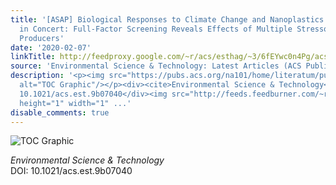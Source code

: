 ```yaml
---
title: '[ASAP] Biological Responses to Climate Change and Nanoplastics Are Altered
  in Concert: Full-Factor Screening Reveals Effects of Multiple Stressors on Primary
  Producers'
date: '2020-02-07'
linkTitle: http://feedproxy.google.com/~r/acs/esthag/~3/6fEYwc0n4Pg/acs.est.9b07040
source: 'Environmental Science & Technology: Latest Articles (ACS Publications)'
description: '<p><img src="https://pubs.acs.org/na101/home/literatum/publisher/achs/journals/content/esthag/0/esthag.ahead-of-print/acs.est.9b07040/20200207/images/medium/es9b07040_0005.gif"
  alt="TOC Graphic"/></p><div><cite>Environmental Science & Technology</cite></div><div>DOI:
  10.1021/acs.est.9b07040</div><img src="http://feeds.feedburner.com/~r/acs/esthag/~4/6fEYwc0n4Pg"
  height="1" width="1" ...'
disable_comments: true
---
```

<p><img src="https://pubs.acs.org/na101/home/literatum/publisher/achs/journals/content/esthag/0/esthag.ahead-of-print/acs.est.9b07040/20200207/images/medium/es9b07040_0005.gif" alt="TOC Graphic"/></p><div><cite>Environmental Science & Technology</cite></div><div>DOI: 10.1021/acs.est.9b07040</div><img src="http://feeds.feedburner.com/~r/acs/esthag/~4/6fEYwc0n4Pg" height="1" width="1" ...